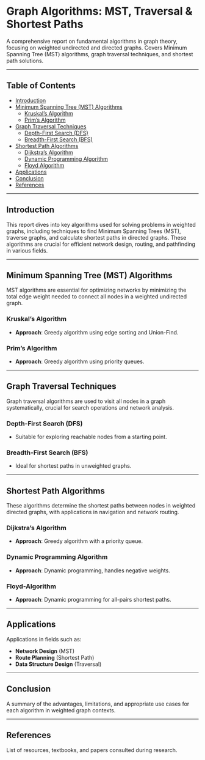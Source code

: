 
# Graph Algorithms: MST, Traversal & Shortest Paths

A comprehensive report on fundamental algorithms in graph theory, focusing on weighted undirected and directed graphs. Covers Minimum Spanning Tree (MST) algorithms, graph traversal techniques, and shortest path solutions.

---

## Table of Contents

- [Introduction](#introduction)
- [Minimum Spanning Tree (MST) Algorithms](#minimum-spanning-tree-mst-algorithms)
  - [Kruskal’s Algorithm](#kruskals-algorithm)
  - [Prim’s Algorithm](#prims-algorithm)
- [Graph Traversal Techniques](#graph-traversal-techniques)
  - [Depth-First Search (DFS)](#depth-first-search-dfs)
  - [Breadth-First Search (BFS)](#breadth-first-search-bfs)
- [Shortest Path Algorithms](#shortest-path-algorithms)
  - [Dijkstra’s Algorithm](#dijkstras-algorithm)
  - [Dynamic Programming Algorithm](#Dynamic-Programming-algorithm)
  - [Floyd Algorithm](#floyd-algorithm)
- [Applications](#applications)
- [Conclusion](#conclusion)
- [References](#references)

---

## Introduction

This report dives into key algorithms used for solving problems in weighted graphs, including techniques to find Minimum Spanning Trees (MST), traverse graphs, and calculate shortest paths in directed graphs. These algorithms are crucial for efficient network design, routing, and pathfinding in various fields.

---

## Minimum Spanning Tree (MST) Algorithms

MST algorithms are essential for optimizing networks by minimizing the total edge weight needed to connect all nodes in a weighted undirected graph.

### Kruskal’s Algorithm
- **Approach**: Greedy algorithm using edge sorting and Union-Find.


### Prim’s Algorithm
- **Approach**: Greedy algorithm using priority queues.


---

## Graph Traversal Techniques

Graph traversal algorithms are used to visit all nodes in a graph systematically, crucial for search operations and network analysis.

### Depth-First Search (DFS)
- Suitable for exploring reachable nodes from a starting point.


### Breadth-First Search (BFS)
- Ideal for shortest paths in unweighted graphs.


---

## Shortest Path Algorithms

These algorithms determine the shortest paths between nodes in weighted directed graphs, with applications in navigation and network routing.

### Dijkstra’s Algorithm
- **Approach**: Greedy algorithm with a priority queue.

  
### Dynamic Programming Algorithm
- **Approach**: Dynamic programming, handles negative weights.


### Floyd-Algorithm
- **Approach**: Dynamic programming for all-pairs shortest paths.


---

## Applications

Applications in fields such as:
- **Network Design** (MST)
- **Route Planning** (Shortest Path)
- **Data Structure Design** (Traversal)

---

## Conclusion

A summary of the advantages, limitations, and appropriate use cases for each algorithm in weighted graph contexts.

---

## References

List of resources, textbooks, and papers consulted during research.


